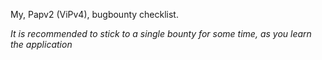 My, Papv2 (ViPv4), bugbounty checklist.

*It is recommended to stick to a single bounty for some time, as you learn the application*